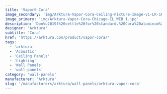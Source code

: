 ```yaml
---
title: 'Vapor® Cora'
image_secondary: 'img/Arktura-Vapor-Cora-Ceiling-Fixture-Image-v1-LR-1600x1600.png'
image_primary: 'img/Arktura-Vapor-Cora-Chicago-IL_WEB_1.jpg'
description: 'Don%u2019t%20settle%20for%20standard.%20Cora%20aluminum%20torsion%20spring%20panels%20reimagine%20a%20timeless%20pattern.%20By%20adding%20scattered%20solid%20forms%20to%20the%20diamond%20grid%2C%20you%20get%20a%20modern%20take%20on%20a%20classic%20look%20that%20is%20sure%20to%20turn%20heads.%20However%2C%20if%20your%20design%20still%20needs%20more%20energy%2C%20try%20adding%20our%20optional%20integrated%20lighting%20or%20our%20Soft%20Sound%AE%20backers%20for%20extra%20acoustic%20comfort.'
designer: 'Arktura'
subtitle: 'Cora'
href: 'https://arktura.com/product/vapor-cora/'
tags:
  - 'arktura'
  - 'Acoustic'
  - 'Ceiling Panels'
  - 'Lighting'
  - 'Wall Panels'
  - 'wall-panels'
category: 'wall-panels'
manufacturer: 'Arktura'
slug: '/manufacturers/arktura/wall-panels/arktura-vapor-cora'
---
```

